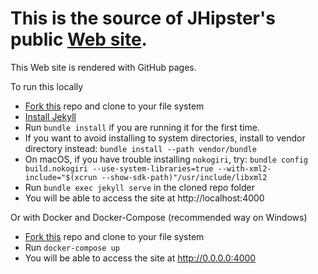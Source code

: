 This is the source of JHipster's public [Web site](https://www.jhipster.tech/).
=======

This Web site is rendered with GitHub pages.

To run this locally

* [Fork this](https://github.com/jhipster/jhipster.github.io/fork) repo and clone to your file system
* [Install Jekyll](https://help.github.com/articles/setting-up-your-github-pages-site-locally-with-jekyll/)
* Run `bundle install` if you are running it for the first time.
 * If you want to avoid installing to system directories, install to vendor directory instead: `bundle install --path vendor/bundle`
 * On macOS, if you have trouble installing `nokogiri`, try: `bundle config build.nokogiri --use-system-libraries=true --with-xml2-include="$(xcrun --show-sdk-path)"/usr/include/libxml2`
* Run `bundle exec jekyll serve` in the cloned repo folder
* You will be able to access the site at http://localhost:4000

Or with Docker and Docker-Compose (recommended way on Windows)

* [Fork this](https://github.com/jhipster/jhipster.github.io/fork) repo and clone to your file system
* Run `docker-compose up`
* You will be able to access the site at http://0.0.0.0:4000

